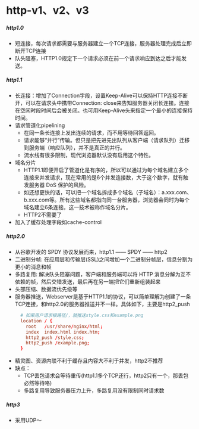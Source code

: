 # http-v1、v2、v3

##### http1.0
- 短连接，每次请求都需要与服务器建立一个TCP连接，服务器处理完成后立即断开TCP连接
- 队头阻塞，HTTP1.0规定下一个请求必须在前一个请求响应到达之后才能发送。

##### http1.1
- 长连接：增加了Connection字段，设置Keep-Alive可以保持HTTP连接不断开，可以在请求头中携带Connection: close来告知服务器关闭长连接。连接在空闲时段时间后会被关闭。也可用Keep-Alive头来指定一个最小的连接保持时间。
- 请求管道化pipelining
  - 在同一条长连接上发出连续的请求，而不用等待回答返回。
  - 请求能够“并行”传输。但只是把先进先出队列从客户端（请求队列）迁移到服务端（响应队列），并不是真正的并行。
  - 流水线有很多限制，现代浏览器默认没有启用这个特性。
- 域名分片
  - HTTP1.1即便开启了管道化是有序的，所以可以通过为每个域名建立多个连接来并发请求，现在常用的是6个并发连接数，大于这个数字，就有触发服务器 DoS 保护的风险。
  - 如还想更快的话，可以把一个域名拆成多个域名（子域名）：a.xxx.com、b.xxx.com等。所有这些域名都指向同一台服务器，浏览器会同时为每个域名建立6条连接。这一技术被称作域名分片。
  - HTTP2不需要了
- 加入了缓存处理字段如cache-control

##### http2.0
- 从谷歌开发的 SPDY 协议发展而来，http1.1 —— SPDY —— http2
- 二进制分帧: 在应用层和传输层(SSL)之间增加一个二进制分帧层，信息分割为更小的消息和帧
- 多路复用: 解决队头阻塞问题，客户端和服务端可以将 HTTP 消息分解为互不依赖的帧，然后交错发送，最后再在另一端把它们重新组装起来
- 头部压缩、数据流优先级等
- 服务器推送，Webserver是基于HTTP1.1的协议，可以简单理解为创建了一条TCP连接，和http2.0的服务器推送并不一样。具体如下，主要是http2_push
  ```conf
    # 如果用户请求根路径/，就推送style.css和example.png
    location / {
      root   /usr/share/nginx/html;
      index  index.html index.htm;
      http2_push /style.css;
      http2_push /example.png;
    }
  ```
- 精灵图、资源内联不利于缓存且内容大不利于并发，http2不推荐
- 缺点：
  - TCP丢包请求会等待重传(http1.1多个TCP还行，http2只有一个，那丢包必然等待咯)
  - 多路复用导致服务器压力上升，多路复用没有限制同时请求数

##### http3
- 采用UDP～

